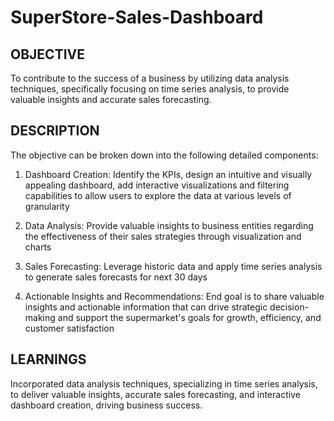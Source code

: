 # SuperStore-Sales-Dashboard

## OBJECTIVE

To contribute to the success of a business by utilizing data analysis techniques, specifically focusing on time series analysis, to provide valuable insights and accurate sales forecasting.

## DESCRIPTION

The objective can be broken down into the following detailed components:

1. Dashboard Creation: Identify the KPIs, design an intuitive and visually appealing dashboard, add interactive visualizations and filtering capabilities to allow users to explore the data at various levels of granularity

2. Data Analysis: Provide valuable insights to business entities regarding the effectiveness of their sales strategies through visualization and charts

3. Sales Forecasting: Leverage historic data and apply time series analysis to generate sales forecasts for next 30 days

4. Actionable Insights and Recommendations: End goal is to share valuable insights and actionable information that can drive strategic decision-making and support the supermarket's goals for growth, efficiency, and customer satisfaction

## LEARNINGS
Incorporated data analysis techniques, specializing in time series analysis, to deliver valuable insights, accurate sales forecasting, and interactive dashboard creation, driving business success.
